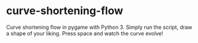 # curve-shortening-flow
Curve shortening flow in pygame with Python 3. 
Simply run the script, draw a shape of your liking. 
Press space and watch the curve evolve!

